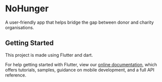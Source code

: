 # NoHunger

A user-friendly app that helps bridge the gap between donor and charity organisations.

## Getting Started

This project is made using Flutter and dart.


For help getting started with Flutter, view our
[online documentation](https://flutter.dev/docs), which offers tutorials,
samples, guidance on mobile development, and a full API reference.
